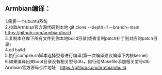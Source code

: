 ## Armbian编译：
1.需要一个ubuntu系统  
2.拉取Armbian官方源代码到本地  git clone --depth=1 --branch=main https://github.com/armbian/build  
3.复制本仓库下所有文件到你本地build目录(或者复制patch补丁到对应的patch目录)  
4.cd build  
5.执行compile.sh脚本选择型号进行编译(第一次编译建议编译下内核kernel)  
6.如果编译出来boot目录没有相关型号dts，自行给Makefile添加相关型号dtb
Armbian官方源码仓库地址：https://github.com/armbian/build  
